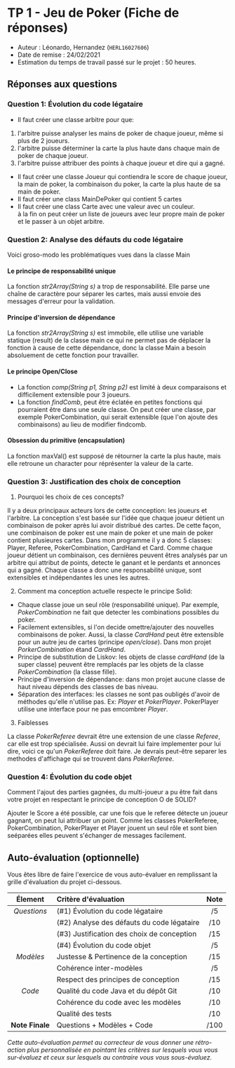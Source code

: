# TP 1 - Jeu de Poker (Fiche de réponses)

  - Auteur : Léonardo, Hernandez (`HERL16027606`)
  - Date de remise : 24/02/2021
  - Estimation du temps de travail passé sur le projet : 50 heures.

## Réponses aux questions  
 
### Question 1: Évolution du code légataire

* Il faut créer une classe arbitre pour que:
<ol>
<li>l'arbitre puisse analyser les mains de poker de chaque joueur, même si plus de 2 joueurs.</li>
<li>l'arbitre puisse déterminer la carte la plus haute dans chaque main de poker de chaque joueur.</li>
<li>l'arbitre puisse attribuer des points à chaque joueur et dire qui a gagné.</li>
</ol>

* Il faut créer une classe Joueur qui contiendra le score de chaque joueur, la main de poker, la combinaison du poker, la carte la plus haute de sa main de poker.
* Il faut créer une class MainDePoker qui contient 5 cartes
* Il faut créer une class Carte avec une valeur avec un couleur.	
à la fin on peut créer un liste de joueurs avec leur propre main de poker et le passer à un objet arbitre.	

### Question 2: Analyse des défauts du code légataire

Voici groso-modo les problématiques vues dans la classe Main

#### Le principe de responsabilité unique
La fonction <em>str2Array(String s)</em> a trop de responsabilité. Elle parse une chaîne de caractère pour séparer les cartes, mais aussi envoie des messages d'erreur pour la validation.

#### Principe d'inversion de dépendance
La fonction <em>str2Array(String s)</em> est immobile, elle utilise une variable statique (result) de la classe main ce qui ne permet pas de déplacer la fonction à cause de cette dépendance, donc la classe Main a besoin absoluement de cette fonction pour travailler.

#### Le principe Open/Close
* La fonction <em>comp(String p1, String p2)</em> est limité à deux comparaisons et difficilement extensible pour 3 joueurs.
* La fonction <em>findComb</em>, peut être éclatée en petites fonctions qui pourraient être dans une seule classe. On peut créer une classe, par exemple PokerCombination, qui serait extensible (que l'on ajoute des combinaisons) au lieu de modifier findcomb.

#### Obsession du primitive (encapsulation)
La fonction maxVal() est supposé de rétourner la carte la plus haute, mais elle retroune un character pour réprésenter la valeur de la carte.


### Question 3: Justification des choix de conception

1) Pourquoi les choix de ces concepts?

 Il y a deux principaux acteurs lors de cette conception: les joueurs et l'arbitre. La conception s'est basée sur l'idée que chaque joueur détient un combinaison de poker après lui avoir distribué des cartes. De cette façon, une combinaison de poker est une main de poker et une main de poker contient plusieures cartes. Dans mon programme il y a donc 5 classes: Player, Referee, PokerCombination, CardHand et Card. Comme chaque joueur détient un combinaison, ces dernières peuvent êtres analysés par un arbitre qui attribut de points, detecte le ganant et le perdants et annonces qui a gagné. Chaque classe a donc une responsabilité unique, sont extensibles et indépendantes les unes les autres. 

2) Comment ma conception actuelle respecte le principe Solid:

* Chaque classe joue un seul rôle (responsabilité unique). Par exemple, <em>PokerCombination</em> ne fait que detecter les combinations possibles du poker.
* Facilement extensibles, si l'on decide omettre/ajouter des nouvelles combinaisons de poker. Aussi, la classe <em>CardHand</em> peut être extensible pour un autre jeu de cartes (principe <em>open/close</em>). Dans mon projet <em>PorkerCombination</em> étand <em>CardHand</em>.
* Principe de substitution de Liskov: les objets de classe <em>cardHand</em> (de la super classe) peuvent être remplacés par les objets de la classe <em>PokerCombination</em> (la classe fille). 
* Principe d'inversion de dépendance: dans mon projet aucune classe de haut niveau dépends des classes de bas niveau.
* Séparation des interfaces: les classes ne sont pas oubligés d'avoir de méthodes qu'elle n'utilise pas. Ex: <em>Player</em> et <em>PokerPlayer</em>. PokerPlayer utilise une interface pour ne pas emcombrer <em>Player</em>.

3) Faiblesses

La classe <em>PokerReferee</em> devrait être une extension de une classe <em>Referee</em>, car elle est trop spécialisée. Aussi on devrait lui faire implementer pour lui dire, voici ce qu'un <em>PokerReferee</em> doit faire. Je devrais peut-être separer les methodes d'affichage qui se trouvent dans <em>PokerReferee</em>.


### Question 4: Évolution du code objet
Comment l'ajout des parties gagnées, du multi-joueur a pu être fait dans votre projet en respectant le principe de conception O de SOLID?

Ajouter le Score a été possible, car une fois que le referee détecte un joueur gagnant, on peut lui attribuer un point. Comme les classes PokerReferee, PokerCombination, PokerPlayer et Player jouent un seul rôle et sont bien seéparées elles peuvent s'échanger de messages facilement.


## Auto-évaluation (optionnelle)

Vous êtes libre de faire l'exercice de vous auto-évaluer en remplissant la grille d'évaluation du projet ci-dessous.

| Élement         | Critère d'évaluation                       | Note  |
| :---:           | :---                                       | :---: |
|  _Questions_    | (#1) Évolution du code légataire           | /5    |
|                 | (#2) Analyse des défauts du code légataire | /10   |
|                 | (#3) Justification des choix de conception | /15   |
|                 | (#4) Évolution du code objet               | /5    |
|  _Modèles_      | Justesse & Pertinence de la conception     | /15   |
|                 | Cohérence inter-modèles                    | /5    |
|                 | Respect des principes de conception        | /15   |
|  _Code_         | Qualité du code Java et du dépôt Git       | /10   |
|                 | Cohérence du code avec les modèles         | /10   | 
|                 | Qualité des tests                          | /10   | 
| **Note Finale** | Questions + Modèles + Code                 | /100  | 

_Cette auto-évaluation permet au correcteur de vous donner une rétro-action plus personnalisée en pointant les critères sur lesquels vous vous sur-évaluez et ceux sur lesquels au contraire vous vous sous-évaluez._
